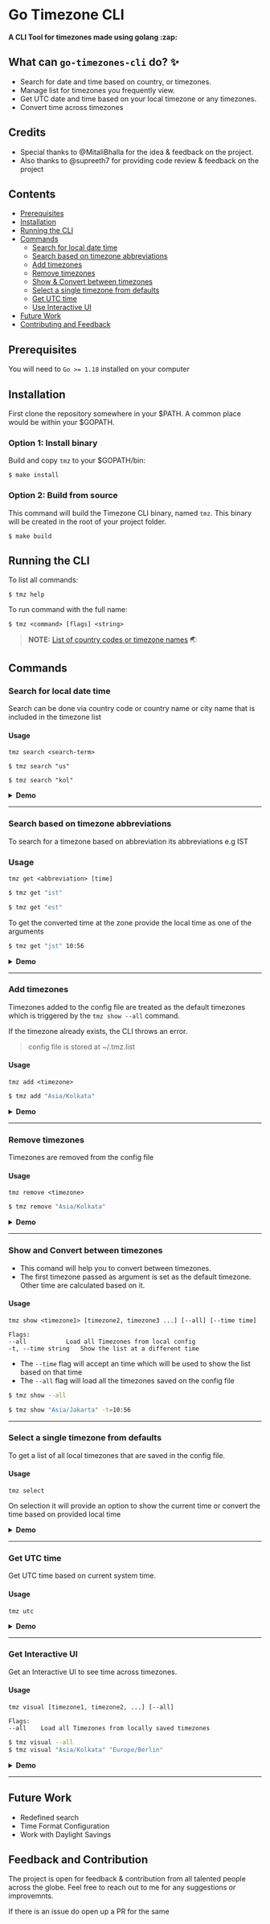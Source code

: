 <h1>Go Timezone CLI</h1>

<p><strong>A CLI Tool for timezones made using golang :zap:</strong></p>

## What can `go-timezones-cli` do? :sparkles:
- Search for date and time based on country, or timezones.
- Manage list for timezones you frequently view.
- Get UTC date and time based on your local timezone or any timezones.
- Convert time across timezones

## Credits
- Special thanks to @MitaliBhalla for the idea & feedback on the project. 
- Also thanks to @supreeth7 for providing code review & feedback on the project

## Contents

- [Prerequisites](#prerequisites)
- [Installation](#installation)
- [Running the CLI](#running-the-cli)
- [Commands](#commands)
  - [Search for local date time](#search-for-local-date-time)
  - [Search based on timezone abbreviations](#search-based-on-timezone-abbreviations)
  - [Add timezones](#add-timezones)
  - [Remove timezones](#remove-timezones)
  - [Show & Convert between timezones](#show-and-convert-between-timezones)
  - [Select a single timezone from defaults](#select-a-single-timezone-from-defaults)
  - [Get UTC time](#get-utc-time)
  - [Use Interactive UI](#get-interactive-ui)
- [Future Work](#future-work)
- [Contributing and Feedback](#contribution)


## Prerequisites

You will need to `Go >= 1.18` installed on your computer

## Installation
First clone the repository somewhere in your $PATH. A common place would be within your $GOPATH. <br>

### Option 1: Install binary

Build and copy `tmz` to your $GOPATH/bin:

```
$ make install
```
### Option 2: Build from source

This command will build the Timezone CLI binary, named `tmz`. This binary will be created in the root of your project folder.

```
$ make build
```

## Running the CLI
To list all commands:
```shell
$ tmz help
```

To run command with the full name:
```shell
$ tmz <command> [flags] <string>
```
> **NOTE:** [List of country codes or timezone names](https://en.wikipedia.org/wiki/List_of_tz_database_time_zones#List) :earth_asia:

## Commands

### Search for local date time

Search can be done via country code or country name or city name that is included in the timezone list

#### Usage 
```
tmz search <search-term>
```


```shell
$ tmz search "us"

$ tmz search "kol"
```
<details><summary><strong>Demo</strong></summary>

<img src = "demos/search.gif" width="700" alt="demo of search search" />
</details>

---
### Search based on timezone abbreviations
To search for a timezone based on abbreviation its abbreviations e.g IST

### Usage
```
tmz get <abbreviation> [time]
```

```bash
$ tmz get "ist"

$ tmz get "est"
```
To get the converted time at the zone provide the local time as one of the arguments

```bash
$ tmz get "jst" 10:56
```
<details><summary><strong>Demo</strong></summary>
<img src = "demos/get.gif" width="700" alt="demo of search search" />
</details>

---

### Add timezones

Timezones added to the config file are treated as the default timezones which is triggered by the `tmz show --all` command.

If the timezone already exists, the CLI throws an error.

> config file is stored at ~/.tmz.list
#### Usage 
```
tmz add <timezone>
```

```bash
$ tmz add "Asia/Kolkata"
```
<details><summary><strong>Demo</strong></summary>
<img src = "demos/add.gif" width="700" alt="demo of search search" />
</details>

---

### Remove timezones

Timezones are removed from the config file
#### Usage 
```
tmz remove <timezone>
```

```bash
$ tmz remove "Asia/Kolkata"
```
<details><summary><strong>Demo</strong></summary>
<img src = "demos/remove.gif" width="700" alt="demo of search search" />
</details>

---

### Show and Convert between timezones

- This comand will help you to convert between timezones. 
- The first timezone passed as argument is set as the default timezone. Other time are calculated based on it. 

#### Usage
```
tmz show <timezone1> [timezone2, timezone3 ...] [--all] [--time time]

Flags:
--all           Load all Timezones from local config
-t, --time string   Show the list at a different time
```
- The `--time` flag will accept an time which will be used to show the list based on that time
- The `--all` flag will load all the timezones saved on the config file

```bash
$ tmz show --all

$ tmz show "Asia/Jakarta" -t=10:56
```
---

### Select a single timezone from defaults

To get a list of all local timezones that are saved in the config file. 
#### Usage
```
tmz select
```
On selection it will provide an option to show the current time or convert the time based on provided local time

<details><summary><strong>Demo</strong></summary>
<img src = "demos/select.gif" width="700" alt="demo of search search" />
</details>

---

### Get UTC time

Get UTC time based on current system time.
#### Usage
```
tmz utc
```
<details><summary><strong>Demo</strong></summary>
<img src = "demos/utc.gif" width="700" alt="demo of search search" />
</details>

---
### Get Interactive UI

Get an Interactive UI to see time across timezones. 
#### Usage
```
tmz visual [timezone1, timezone2, ...] [--all]

Flags:
--all    Load all Timezones from locally saved timezones
```

```bash
$ tmz visual --all
$ tmz visual "Asia/Kolkata" "Europe/Berlin"
```
<details><summary><strong>Demo</strong></summary>
<img src = "demos/visual.gif" width="700" alt="demo of search search" />
</details>

---
## Future Work
- Redefined search
- Time Format Configuration 
- Work with Daylight Savings

## Feedback and Contribution
The project is open for feedback & contribution from all talented people across the globe. Feel free to reach out to me for any suggestions or improvemnts. 

If there is an issue do open up a PR for the same
